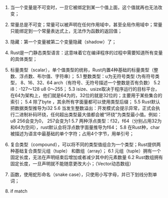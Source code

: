 ####
1. 当一个变量是不可变时，一旦它被绑定到某一个值上面，这个值就再也无法改变；
2. 常量总是不可变；常量可以被声明在任何作用域中，甚至全局作用域中；常量只能绑定到一个常量表达式上，无法作为函数的返回值；
3. 隐藏：第一个变量被第二个变量隐藏（shadow）了；
4. Rust是一门静态类型语言：这意味着它在编译程序的过程中需要知道所有变量的具体类型；

5. 标量类型（scalar），单个值类型的统称，Rust内置4种基础的标量类型（整数、浮点数、布尔值、字符串）；
5.1 整数类型：u为无符号类型 i为有符号类型， 8、16、32、64 arch（有符号、无符号描述一个整数是否有负数）
5.2 i8：-127～128   u8 0～255；
5.3 isize、usize取决于程序运行的目标平台，在64为架构上，他们就是64为的，32位的就是32位的；主要用于某些集合的索引；
5.4 除了byte ，其余所有字面量都可以使用类型后缀；
5.5 Rust默认把数据类型推导为i32
5.6 当发生整数溢出：开发模式会提示异常，正式会执行二进制补码环绕，任何超出类型最大值都会被“环绕”为类型最小值。例如：u8 256会变为0， 257会变为1
5.7 两种浮点类型：f32，f64（分别占用32为和64为空间），rust默认会将浮点数字面量推导为f64；
5.8 在Rust种，char被描述为语言中最基础的单个字符；占用4个字节，用单引号；

6. 复合类型（compound），可以将不同的类型值组合为一个类型；Rust提供两种基础复合类型元组（tuple） 和数组（array）；
6.1 元组（tuple）拥有一个固定长度，无法在声明结束后增加或者减少其中的元素数量
6.2 Rust数组拥有固定长度，一旦声明就不能随意更改大小；（Vector动态数组）
7. 函数，使用蛇形命名（snake case），只使用小写字母，并已下划线分割单词；
8. if match
